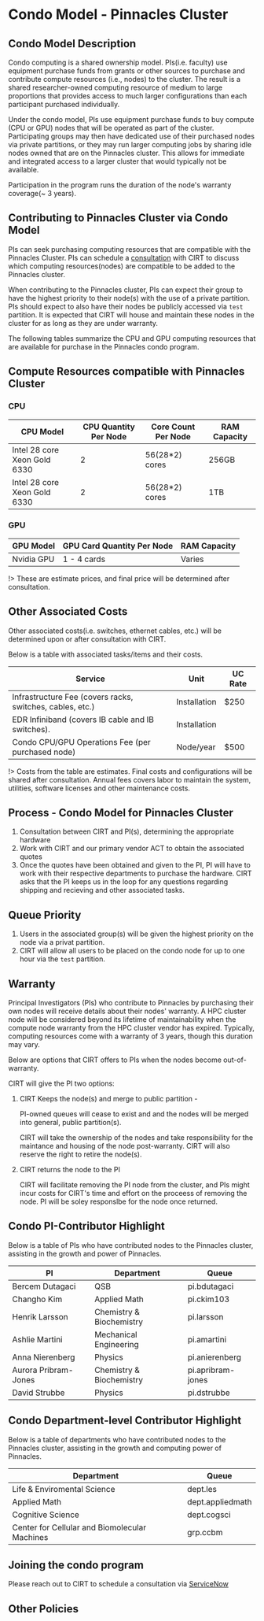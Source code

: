 # Condo Model - Pinnacles Cluster
<schedule a consulation add a link>

## Condo Model Description
Condo computing is a shared ownership model. PIs(i.e. faculty) use equipment purchase funds from grants or other sources to purchase and contribute compute resources (i.e., nodes) to the cluster. The result is a shared researcher-owned computing resource of medium to large proportions that provides access to much larger configurations than each participant purchased individually.

Under the condo model, PIs use equipment purchase funds to buy compute (CPU or GPU) nodes that will be operated as part of the cluster. Participating groups may then have dedicated use of their purchased nodes via private partitions, or they may run larger computing jobs by sharing idle nodes owned that are on the Pinnacles cluster. This allows for immediate and integrated access to a larger cluster that would typically not be available. 


Participation in the program runs the duration of the node's warranty coverage(~ 3 years).

## Contributing to Pinnacles Cluster via Condo Model

PIs can seek purchasing computing resources that are compatible with the Pinnacles Cluster. PIs can schedule a [consultation](https://ucmerced.service-now.com/servicehub?id=public_kb_article&sys_id=3c3ee9ff1b67a0543a003112cd4bcb13&form_id=06da3f8edbfc08103c4d56f3ce9619f4) with CIRT to discuss which computing resources(nodes) are compatible to be added to the Pinnacles cluster. 

When contributing to the Pinnacles cluster, PIs can expect their group to have the highest priority to their node(s) with the use of a private partition. PIs should expect to also have their nodes be publicly accessed via `test` partition.  It is expected that CIRT will house and maintain these nodes in the cluster for as long as they are under warranty.

The following tables summarize the CPU and GPU computing resources that are available for purchase in the Pinnacles condo program. 

## Compute Resources compatible with Pinnacles Cluster


### CPU 
| CPU Model	| CPU Quantity Per Node| Core Count Per Node | RAM Capacity |
| -------- | ---- | ----------- |---------- |
| Intel 28 core Xeon Gold 6330 | 2 |56(28*2) cores | 256GB | 
| Intel 28 core Xeon Gold 6330 | 2 | 56(28*2) cores | 1TB |



### GPU
| GPU Model	| GPU Card Quantity Per Node | RAM Capacity | 
| -------- | ---- | ----------- |
| Nvidia GPU | 1 - 4 cards | Varies |

!> These are estimate prices, and final price will be determined after consultation. 

## Other Associated Costs 

Other associated costs(i.e. switches, ethernet cables, etc.) will be determined upon or after consultation with CIRT. 

Below is a table with associated tasks/items and their costs. 

| Service | Unit | UC Rate |
| --------------------- | ---------------- | -------------- |  
| Infrastructure Fee (covers racks, switches, cables, etc.) | Installation | $250 | 
|EDR Infiniband (covers IB cable and IB switches). | Installation | <COST> |
|Condo CPU/GPU Operations Fee (per purchased node)  | Node/year | $500 | 

!> Costs from the table are estimates. Final costs and configurations will be shared after consultation. Annual fees covers labor to maintain the system, utilities, software licenses and other maintenance costs.

## Process - Condo Model for Pinnacles Cluster

1. Consultation between CIRT and PI(s), determining the appropriate hardware
2. Work with CIRT and our primary vendor ACT to obtain the associated quotes
3. Once the quotes have been obtained and given to the PI, PI will have to work with their respective departments to purchase the hardware. CIRT asks that the PI keeps us in the loop for any questions regarding shipping and recieving and other associated tasks. 

## Queue Priority

1. Users in the associated group(s) will be given the highest priority on the node via a privat partition. 
2. CIRT will allow all users to be placed on the condo node for up to one hour via the `test` partition.

## Warranty

Principal Investigators (PIs) who contribute to Pinnacles by purchasing their own nodes will receive details about their nodes' warranty. A HPC cluster node will be considered beyond its lifetime of maintainability when the compute node warranty from the HPC cluster vendor has expired. Typically, computing resources come with a warranty of 3 years, though this duration may vary.


Below are options that CIRT offers to PIs when the nodes become out-of-warranty. 

CIRT will give the PI two options: 

1. CIRT Keeps the node(s) and merge to public partition - 

     
    PI-owned queues will cease to exist and and the nodes will be merged into general, public partition(s).


    CIRT will take the ownership of the nodes and take responsibility for the maintance and housing of the node post-warranty. CIRT will also reserve the right to retire the node(s).
   
2. CIRT returns the node to the PI

    CIRT will facilitate removing the PI node from the cluster, and
    PIs might incur costs for CIRT's time and effort on the proceess of removing the node.
    PI will be soley responslbe for the node once returned. 




## Condo PI-Contributor Highlight
Below is a table of PIs who have contributed nodes to the Pinnacles cluster, assisting in the growth and power of Pinnacles. 

| PI | Department |  Queue | 
| -------------- | ----------------------- | --------------- |
| Bercem Dutagaci | QSB | pi.bdutagaci |
| Changho Kim | Applied Math | pi.ckim103 |
| Henrik Larsson | Chemistry & Biochemistry | pi.larsson |
| Ashlie Martini | Mechanical Engineering | pi.amartini |
| Anna Nierenberg | Physics | pi.anierenberg |
| Aurora Pribram-Jones | Chemistry & Biochemistry | pi.apribram-jones |
| David Strubbe | Physics | pi.dstrubbe |



## Condo Department-level Contributor Highlight 
Below is a table of departments who have contributed nodes to the Pinnacles cluster, assisting in the growth and computing power of Pinnacles. 

| Department | Queue |
| ----------------- | --------------- |
| Life & Enviromental Science | dept.les |
| Applied Math | dept.appliedmath |
| Cognitive Science | dept.cogsci |
| Center for Cellular and Biomolecular Machines | grp.ccbm |

## Joining the condo program
Please reach out to CIRT to schedule a consultation via [ServiceNow](https://ucmerced.service-now.com/servicehub?id=public_kb_article&sys_id=3c3ee9ff1b67a0543a003112cd4bcb13&form_id=06da3f8edbfc08103c4d56f3ce9619f4)
## Other Policies 
